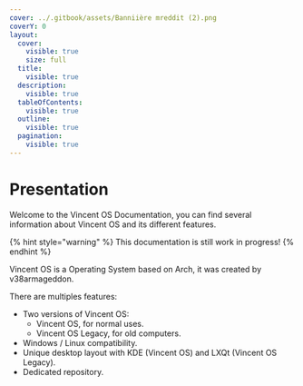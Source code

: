 ```yaml
---
cover: ../.gitbook/assets/Banniière mreddit (2).png
coverY: 0
layout:
  cover:
    visible: true
    size: full
  title:
    visible: true
  description:
    visible: true
  tableOfContents:
    visible: true
  outline:
    visible: true
  pagination:
    visible: true
---
```


# Presentation

Welcome to the Vincent OS Documentation, you can find several information about Vincent OS and its different features.

{% hint style="warning" %}
This documentation is still work in progress!
{% endhint %}

Vincent OS is a Operating System based on Arch, it was created by v38armageddon.

There are multiples features:

* Two versions of Vincent OS:
  * Vincent OS, for normal uses.
  * Vincent OS Legacy, for old computers.
* Windows / Linux compatibility.
* Unique desktop layout with KDE (Vincent OS) and LXQt (Vincent OS Legacy).
* Dedicated repository.
